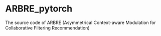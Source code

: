 # ARBRE_pytorch
The source code of ARBRE (Asymmetrical Context-aware Modulation for Collaborative Filtering Recommendation)
